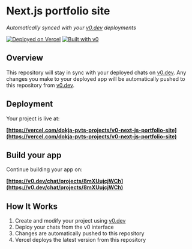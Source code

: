 # Next.js portfolio site

*Automatically synced with your [v0.dev](https://v0.dev) deployments*

[![Deployed on Vercel](https://img.shields.io/badge/Deployed%20on-Vercel-black?style=for-the-badge&logo=vercel)](https://vercel.com/dokja-pvts-projects/v0-next-js-portfolio-site)
[![Built with v0](https://img.shields.io/badge/Built%20with-v0.dev-black?style=for-the-badge)](https://v0.dev/chat/projects/8mXUujcjWCh)

## Overview

This repository will stay in sync with your deployed chats on [v0.dev](https://v0.dev).
Any changes you make to your deployed app will be automatically pushed to this repository from [v0.dev](https://v0.dev).

## Deployment

Your project is live at:

**[https://vercel.com/dokja-pvts-projects/v0-next-js-portfolio-site](https://vercel.com/dokja-pvts-projects/v0-next-js-portfolio-site)**

## Build your app

Continue building your app on:

**[https://v0.dev/chat/projects/8mXUujcjWCh](https://v0.dev/chat/projects/8mXUujcjWCh)**

## How It Works

1. Create and modify your project using [v0.dev](https://v0.dev)
2. Deploy your chats from the v0 interface
3. Changes are automatically pushed to this repository
4. Vercel deploys the latest version from this repository
